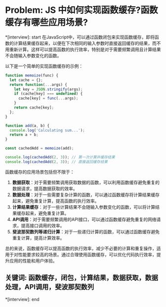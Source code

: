 # Problem: JS 中如何实现函数缓存?函数缓存有哪些应用场景?

*[interview]: start
在JavaScript中，可以通过函数闭包来实现函数缓存，即将函数的计算结果缓存起来，以便在下次相同的输入参数时直接返回缓存的结果，而不用重新计算。这样可以提高函数的执行效率，特别是对于需要频繁调用且计算结果不会随输入参数变化的函数。

以下是一个简单的实现函数缓存的示例：

```javascript
function memoize(func) {
  let cache = {};
  return function(...args) {
    let key = JSON.stringify(args);
    if (cache[key] === undefined) {
      cache[key] = func(...args);
    }
    return cache[key];
  };
}

function add(a, b) {
  console.log('Calculating sum...');
  return a + b;
}

const cachedAdd = memoize(add);

console.log(cachedAdd(2, 3)); // 第一次计算并缓存结果
console.log(cachedAdd(2, 3)); // 直接返回缓存结果
```

函数缓存的应用场景包括但不限于：
1. **数据获取**：对于需要频繁调用获取数据的函数，可以利用函数缓存避免重复的数据请求，提高数据获取的效率。
2. **数据处理**：对于一些需要复杂计算的函数，可以通过函数缓存将计算结果缓存起来，避免重复计算，提高函数的执行效率。
3. **计算结果缓存**：对于一些计算结果不会随输入参数变化的函数，可以将计算结果缓存起来，避免重复计算。
4. **API调用**：对于需要频繁调用的API接口，可以通过函数缓存避免重复的网络请求，提高接口调用的效率。
5. **斐波那契数列等递归计算**：对于一些递归计算的函数，可以通过函数缓存避免重复计算，提高计算效率。

总的来说，函数缓存可以提高函数的执行效率，减少不必要的计算和重复操作，适用于对性能要求较高的场景。通过合理使用函数缓存，可以优化代码执行效率，提升应用的性能和用户体验。

## 关键词: 函数缓存，闭包，计算结果，数据获取，数据处理，API调用，斐波那契数列
*[interview]: end
